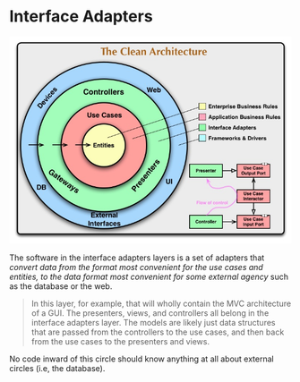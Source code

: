 # Interface Adapters

![](../../CleanArchitecture.jpg)

The software in the interface adapters layers is a set of adapters that *convert data from the format most convenient for the use cases and entities, to the data format most convenient for some external agency* such as the database or the web.

> In this layer, for example, that will wholly contain the MVC architecture of a GUI. The presenters, views, and controllers all belong in the interface adapters layer. The models are likely just data structures that are passed from the controllers to the use cases, and then back from the use cases to the presenters and views.

No code inward of this circle should know anything at all about external circles (i.e, the database).
